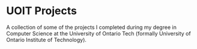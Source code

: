 # UOIT Projects
A collection of some of the projects I completed during my degree in Computer Science at the University of Ontario Tech (formally University of Ontario Institute of Technology).
